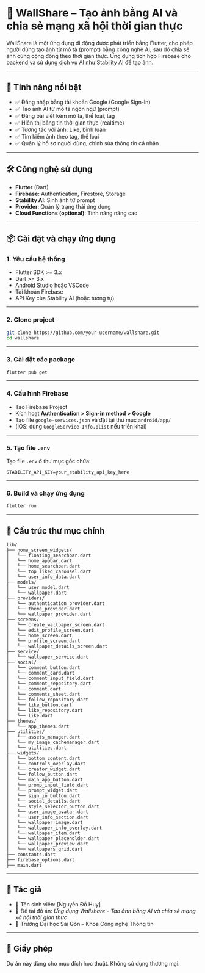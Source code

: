 
# 📸 WallShare – Tạo ảnh bằng AI và chia sẻ mạng xã hội thời gian thực

WallShare là một ứng dụng di động được phát triển bằng Flutter, cho phép người dùng tạo ảnh từ mô tả (prompt) bằng công nghệ AI, sau đó chia sẻ ảnh cùng cộng đồng theo thời gian thực. Ứng dụng tích hợp Firebase cho backend và sử dụng dịch vụ AI như Stability AI để tạo ảnh.

---

## 🚀 Tính năng nổi bật

- ✅ Đăng nhập bằng tài khoản Google (Google Sign-In)
- ✅ Tạo ảnh AI từ mô tả ngôn ngữ (prompt)
- ✅ Đăng bài viết kèm mô tả, thể loại, tag
- ✅ Hiển thị bảng tin thời gian thực (realtime)
- ✅ Tương tác với ảnh: Like, bình luận
- ✅ Tìm kiếm ảnh theo tag, thể loại
- ✅ Quản lý hồ sơ người dùng, chỉnh sửa thông tin cá nhân

---

## 🛠️ Công nghệ sử dụng

- **Flutter** (Dart)
- **Firebase**: Authentication, Firestore, Storage
- **Stability AI**: Sinh ảnh từ prompt
- **Provider**: Quản lý trạng thái ứng dụng
- **Cloud Functions (optional)**: Tính năng nâng cao

---

## 📦 Cài đặt và chạy ứng dụng

### 1. Yêu cầu hệ thống

- Flutter SDK >= 3.x
- Dart >= 3.x
- Android Studio hoặc VSCode
- Tài khoản Firebase
- API Key của Stability AI (hoặc tương tự)

---

### 2. Clone project

```bash
git clone https://github.com/your-username/wallshare.git
cd wallshare
```

---

### 3. Cài đặt các package

```bash
flutter pub get
```

---

### 4. Cấu hình Firebase

- Tạo Firebase Project
- Kích hoạt **Authentication > Sign-in method > Google**
- Tạo file `google-services.json` và đặt tại thư mục `android/app/`
- (iOS: dùng `GoogleService-Info.plist` nếu triển khai)

---

### 5. Tạo file `.env`

Tạo file `.env` ở thư mục gốc chứa:

```
STABILITY_API_KEY=your_stability_api_key_here
```

---

### 6. Build và chạy ứng dụng

```bash
flutter run
```

---

## 📂 Cấu trúc thư mục chính

```
lib/
├── home_screen_widgets/
│   └── floating_searchbar.dart
│   └── home_appbar.dart
│   └── home_searchbar.dart
│   └── top_liked_carousel.dart
│   └── user_info_data.dart
├── models/
│   └── user_model.dart
│   └── wallpaper.dart
├── providers/
│   └── authentication_provider.dart
│   └── theme_provider.dart
│   └── wallpaper_provider.dart
├── screens/
│   └── create_wallpaper_screen.dart
│   └── edit_profile_screen.dart
│   └── home_screen.dart
│   └── profile_screen.dart
│   └── wallpaper_details_screen.dart
├── service/
│   └── wallpaper_service.dart
├── social/
│   └── comment_button.dart
│   └── comment_card.dart
│   └── comment_input_field.dart
│   └── comment_repository.dart
│   └── comment.dart
│   └── comments_sheet.dart
│   └── follow_repository.dart
│   └── like_button.dart
│   └── like_repository.dart
│   └── like.dart
├── themes/
│   └── app_themes.dart
├── utilities/
│   └── assets_manager.dart
│   └── my_image_cachemanager.dart
│   └── utilities.dart
├── widgets/
│   └── bottom_content.dart
│   └── controls_overlay.dart
│   └── creator_widget.dart
│   └── follow_button.dart
│   └── main_app_button.dart
│   └── promp_input_field.dart
│   └── prompt_widget.dart
│   └── sign_in_button.dart
│   └── social_details.dart
│   └── style_selector_button.dart
│   └── user_image_avatar.dart
│   └── user_info_section.dart
│   └── wallpaper_image.dart
│   └── wallpaper_info_overlay.dart
│   └── wallpaper_item.dart
│   └── wallpaper_placeholder.dart
│   └── wallpaper_preview.dart
│   └── wallpapers_grid.dart
├── constants.dart
├── firebase_options.dart
├── main.dart
```

---

## 🙌 Tác giả

- 👤 Tên sinh viên: [Nguyễn Đỗ Huy]
- 📘 Đề tài đồ án: *Ứng dụng Wallshare - Tạo ảnh bằng AI và chia sẻ mạng xã hội thời gian thực*
- 🏫 Trường Đại học Sài Gòn – Khoa Công nghệ Thông tin

---

## 📜 Giấy phép

Dự án này dùng cho mục đích học thuật. Không sử dụng thương mại.
